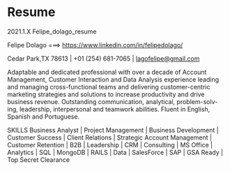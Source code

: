 # Resume
2021.1.X Felipe_dolago_resume






Felipe Dolago ===> https://www.linkedin.com/in/felipedolago/


Cedar Park,TX 78613 | +01 (254) 681-7065 | lagofelipe@gmail.com
  
 
 Adaptable and dedicated professional with over a decade of Account Management, Customer Interaction and Data Analysis experience leading and managing cross-functional teams and delivering customer-centric marketing strategies and solutions to increase productivity and drive business revenue. Outstanding communication, analytical, problem-solv- ing, leadership, interpersonal and teamwork abilities. Fluent in English, Spanish and Portuguese.




SKILLS
Business Analyst | Project Management | Business Development | Customer Success | Client Relations | Strategic Account Management | Customer Retention | B2B | Leadership | CRM | Consulting | MS Office | Analytics | SQL | MongoDB | RAILS | Data | SalesForce | SAP | GSA Ready | Top Secret Clearance

